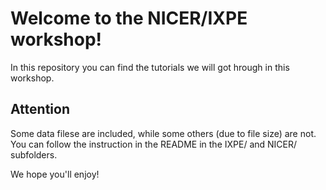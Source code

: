 # Welcome to the NICER/IXPE workshop!

In this repository you can find the tutorials we will got hrough in this workshop. 

Attention
---------
Some data filese are included, while some others (due to file size) are not. You can follow the instruction in the README in the IXPE/ and NICER/ subfolders.

We hope you'll enjoy!



